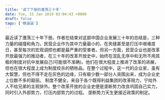 ```yaml
---
title: '读了下册的激荡三十年'
date: Tue, 15 Jan 2019 03:04:43 +0000
draft: false
tags: ['瞎逼逼']
---
```


最近读了激荡三十年下册。作者在结束对这部中国企业发展三十年的总结是，三种力量的碰撞和角力。民营企业作为其中力量最小的，在夹缝甚至是打压中艰难度日，甚至每次的宏观调控也都是最严重的受害者。但另一方面，民营企业也是改革开放最强力的推动者，在三十年的改革开放史中，始终在混乱无序中和无所不用其极的制度对抗中发展自己(可能很不准确)。他们在很大程度上推进了改革的进展，但也在很大程度上成为制度绞杀的牺牲品。在整个过程中，这一代的企业家，虽有大智慧，但也不得不走在灰色的边缘，只有极少数一部分人突围出来，成为企业史上位数不多的靓丽。 制度不健全，来自于各个既得利益集团的改革阻力，宁给外人不给兄弟的主观排外。整个改革开放的企业史便是垄断势力改良巩固自己实力，同时引入外部势力，打压内部势力的过程。 垄断势力天生更接近政策的制定。